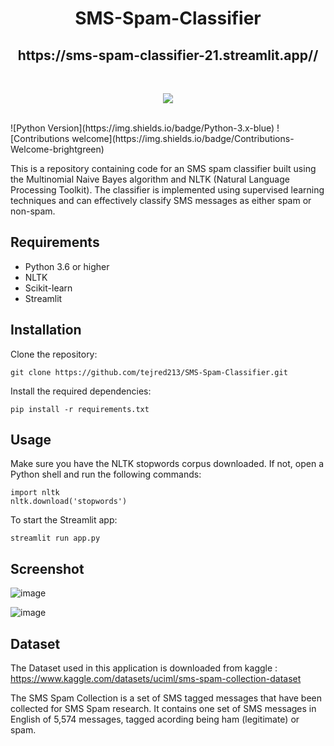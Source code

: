 <h1 align='center'> SMS-Spam-Classifier </h1>
<h2 align='center'> https://sms-spam-classifier-21.streamlit.app//</h2>

<br>
<p align="center"> <img src='https://github.com/tejred213/SMS-Spam-Classifier/assets/86062873/af47243a-75a7-4029-9686-073ccd65ca0c'></p>
<br>
![Python Version](https://img.shields.io/badge/Python-3.x-blue)
![Contributions welcome](https://img.shields.io/badge/Contributions-Welcome-brightgreen)

This is a repository containing code for an SMS spam classifier built using the Multinomial Naive Bayes algorithm and NLTK (Natural Language Processing Toolkit). The classifier is implemented using supervised learning techniques and can effectively classify SMS messages as either spam or non-spam.

## Requirements
- Python 3.6 or higher
- NLTK
- Scikit-learn
- Streamlit

## Installation
Clone the repository:
```shell
git clone https://github.com/tejred213/SMS-Spam-Classifier.git
```

Install the required dependencies:
```shell
pip install -r requirements.txt
```
## Usage
Make sure you have the NLTK stopwords corpus downloaded. If not, open a Python shell and run the following commands:
```shell
import nltk
nltk.download('stopwords')
```

To start the Streamlit app:
```shell
streamlit run app.py
```
## Screenshot
![image](https://github.com/tejred213/SMS-Spam-Classifier/assets/86062873/049ba5bc-8904-48ab-a4b8-15b390f3359c)


![image](https://github.com/tejred213/SMS-Spam-Classifier/assets/86062873/0796dffb-e967-4f4f-b76b-90feedf60730)

## Dataset
The Dataset used in this application is downloaded from kaggle : https://www.kaggle.com/datasets/uciml/sms-spam-collection-dataset

The SMS Spam Collection is a set of SMS tagged messages that have been collected for SMS Spam research. It contains one set of SMS messages in English of 5,574 messages, tagged acording being ham (legitimate) or spam.
